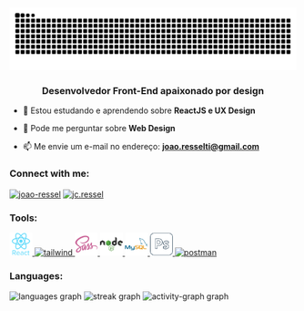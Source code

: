 <picture>
  <source media="(prefers-color-scheme: dark)" srcset="https://github.com/joao-ressel/joao-ressel/blob/output/github-contribution-grid-snake-dark.svg" />
  <source media="(prefers-color-scheme: light)" srcset="https://github.com/joao-ressel/joao-ressel/blob/output/github-contribution-grid-snake.svg" />
  <img alt="Snake animation" src="https://github.com/joao-ressel/joao-ressel/blob/output/github-contribution-grid-snake.svg" />
</picture>

<h3 align="center">Desenvolvedor Front-End apaixonado por design</h3>

- 🌱 Estou estudando e aprendendo sobre **ReactJS e UX Design**

- 💬 Pode me perguntar sobre **Web Design**

- 📫 Me envie um e-mail no endereço: **joao.resselti@gmail.com**

<h3 align="left">Connect with me:</h3>
<p align="left">
<a href="https://linkedin.com/in/joao-ressel" target="blank"><img align="center" src="https://raw.githubusercontent.com/rahuldkjain/github-profile-readme-generator/master/src/images/icons/Social/linked-in-alt.svg" alt="joao-ressel" height="30" width="40" /></a>
<a href="https://instagram.com/jc.ressel" target="blank"><img align="center" src="https://raw.githubusercontent.com/rahuldkjain/github-profile-readme-generator/master/src/images/icons/Social/instagram.svg" alt="jc.ressel" height="30" width="40" /></a>
</p>


<h3 align="left">Tools:</h3>
<p align="left">
<a href="https://reactjs.org/" target="_blank" rel="noreferrer">
  <img src="https://raw.githubusercontent.com/devicons/devicon/master/icons/react/react-original-wordmark.svg" alt="react" width="40" height="40"/>
</a>
<a href="https://tailwindcss.com/" target="_blank" rel="noreferrer">
  <img src="https://www.vectorlogo.zone/logos/tailwindcss/tailwindcss-icon.svg" alt="tailwind" width="40" height="40"/>
</a>
<a href="https://sass-lang.com" target="_blank" rel="noreferrer">
  <img src="https://raw.githubusercontent.com/devicons/devicon/master/icons/sass/sass-original.svg" alt="sass" width="40" height="40"/>
</a>
<a href="https://nodejs.org" target="_blank" rel="noreferrer">
  <img src="https://raw.githubusercontent.com/devicons/devicon/master/icons/nodejs/nodejs-original-wordmark.svg" alt="nodejs" width="40" height="40"/>
</a>
<a href="https://www.mysql.com/" target="_blank" rel="noreferrer">
  <img src="https://raw.githubusercontent.com/devicons/devicon/master/icons/mysql/mysql-original-wordmark.svg" alt="mysql" width="40" height="40"/>
</a>
<a href="https://www.photoshop.com/en" target="_blank" rel="noreferrer">
  <img src="https://raw.githubusercontent.com/devicons/devicon/master/icons/photoshop/photoshop-line.svg" alt="photoshop" width="40" height="40"/>
</a>
<a href="https://postman.com" target="_blank" rel="noreferrer">
  <img src="https://www.vectorlogo.zone/logos/getpostman/getpostman-icon.svg" alt="postman" width="40" height="40"/>
</a>
</p>

<h3 align="left">Languages:</h3>
  <img src="https://github-readme-stats.vercel.app/api/top-langs?username=joao-ressel&locale=pt-br&hide_title=true&layout=compact&card_width=320&langs_count=5&theme=radical&hide_border=true&order=2"  alt="languages graph"  />

 <img src="https://streak-stats.demolab.com?user=joao-ressel&locale=pt-br&mode=weekly&theme=radical&hide_border=true&border_radius=20&date_format=j/n%5B/Y%5D&order=3" alt="streak graph"  />

 <img src="https://github-readme-activity-graph.vercel.app/graph?username=joao-ressel&radius=16&theme=redical&area=true&order=5&hide_border=true&hide_title=true&custom_title=%20&line&point=91040D&color=E1E1E1" alt="activity-graph graph"  />

